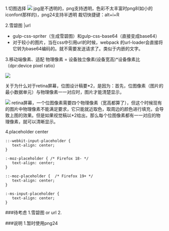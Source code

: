1.切图选择 
![](http://i4.buimg.com/652c35b5b167d1ca.png)
jpg是不透明的，png支持透明，色彩不太丰富时png8(如小的iconfont那样的)，png24支持半透明
裁切快捷键：alt+i+R

2.雪碧图 |url
- gulp-css-spriter（生成雪碧图）和gulp-css-base64（直接变成base64）
- 对于较小的图片，当在css中引用url的时候，webpack 的url-loader会直接将它转为base64编码的。就不需要发送请求了。类似于内嵌的文字。

3.移动端像素、适配
物理像素 = 设备独立像素(设备宽高)*设备像素比（dpr:device pixel ratio）

![](http://i3.buimg.com/2c234abd4dfcdb32.png)

关于为什么对于retina屏幕，位图设计稿要*2，是因为：首先，位图像素（图片的最小数据单元）与物理像素一一对应时，图片才能清楚显示，

![](http://i2.buimg.com/f11456021d9d1032.png)
retina屏幕，一个位图像素需要四个物理像素（宽高都算了），但这个时候现有的图片中物理像素不能满足要求，它只能就近取色，取周边的颜色进行填充，会导致上图的效果。但是如果视觉稿以*2给出，那么每个位图像素都有一一对应的物理像素，就可以清晰显示。

4.placeholder center 
```
::-webkit-input-placeholder {
   text-align: center;
}

:-moz-placeholder { /* Firefox 18- */
   text-align: center;  
}

::-moz-placeholder {  /* Firefox 19+ */
   text-align: center;  
}

:-ms-input-placeholder {  
   text-align: center; 
}
```


###待考虑
1.雪碧图 or url
2.

###说明
1.暂时使用png24
